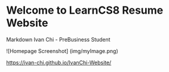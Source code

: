 
# Welcome to LearnCS8 Resume Website

Markdown Ivan Chi - PreBusiness Student

![Homepage Screenshot] (img/myImage.png)

 https://ivan-chi.github.io/IvanChi-Website/
